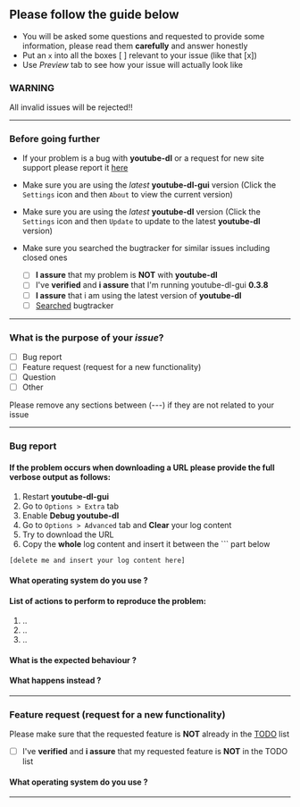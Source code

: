 ## Please follow the guide below

- You will be asked some questions and requested to provide some information, please read them **carefully** and answer honestly
- Put an `x` into all the boxes [ ] relevant to your issue (like that [x])
- Use *Preview* tab to see how your issue will actually look like

### WARNING
All invalid issues will be rejected!!

---

### Before going further

- If your problem is a bug with **youtube-dl** or a request for new site support please report it [here](https://github.com/rg3/youtube-dl/issues)

- Make sure you are using the *latest* **youtube-dl-gui** version (Click the `Settings` icon and then `About` to view the current version)

- Make sure you are using the *latest* **youtube-dl** version (Click the `Settings` icon and then `Update` to update to the latest **youtube-dl** version)

- Make sure you searched the bugtracker for similar issues including closed ones

  - [ ] **I assure** that my problem is **NOT** with **youtube-dl**
  - [ ] I've **verified** and **i assure** that I'm running youtube-dl-gui **0.3.8**
  - [ ] **I assure** that i am using the latest version of **youtube-dl**
  - [ ] [Searched](https://github.com/MrS0m30n3/youtube-dl-gui/issues) bugtracker

---

### What is the purpose of your *issue*?

- [ ] Bug report
- [ ] Feature request (request for a new functionality)
- [ ] Question
- [ ] Other

Please remove any sections between (---) if they are not related to your issue

---

### Bug report

#### If the problem occurs when downloading a URL please provide the full verbose output as follows:

1. Restart **youtube-dl-gui**
1. Go to `Options > Extra` tab
2. Enable **Debug youtube-dl**
3. Go to `Options > Advanced` tab and **Clear** your log content
4. Try to download the URL
5. Copy the **whole** log content and insert it between the ``` part below

```
[delete me and insert your log content here]
```

#### What operating system do you use ?

#### List of actions to perform to reproduce the problem:

  1. ..
  2. ..
  3. ..
  
#### What is the expected behaviour ?

#### What happens instead ?


---

### Feature request (request for a new functionality)

Please make sure that the requested feature is **NOT** already in the [TODO](../TODO) list

- [ ] I've **verified** and **i assure** that my requested feature is **NOT** in the TODO list

#### What operating system do you use ?


---

<!--Enter description of your issue, suggested solution and other information below. Please make sure the description is worded well enough to be understood-->

